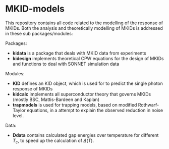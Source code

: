 # MKID-models

This repository contains all code related to the modelling of the response of MKIDs. Both the analysis and theoretically modelling of MKIDs is addressed in these sub packages/modules:

Packages:
- **kidata** is a package that deals with MKID data from experiments
- **kidesign** implements theoretical CPW equations for the design of MKIDs and functions to deal with SONNET simulation data 

Modules:
- **KID** defines an KID object, which is used for to predict the single photon response of MKIDs
- **kidcalc** implements all superconductor theory that governs MKIDs (mostly BSC, Mattis-Bardeen and Kaplan)
- **trapmodels** is used for trapping models, based on modified Rothwarf-Taylor equations, in a attempt to explain the observed reduction in noise level.

Data:
- **Ddata** contains calculated gap energies over temperature for different $T_c$, to speed up the calculation of $\Delta(T)$.


